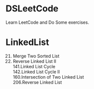 # DSLeetCode
Learn LeetCode and Do Some exercises.

# LinkedList
21. Merge Two Sorted List  
92. Reverse Linked List II  
141.Linked List Cycle  
142.Linked List Cycle II  
160.Intersection of Two Linked List  
206.Reverse Linked List  
